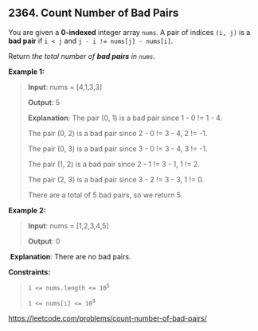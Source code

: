 ## 2364. Count Number of Bad Pairs

You are given a **0-indexed** integer array `nums`. A pair of indices `(i, j)` is a **bad pair** if `i < j` and `j - i != nums[j] - nums[i]`.

Return _the total number of **bad pairs** in `nums`_.

**Example 1:**
>
>**Input**: nums = [4,1,3,3]
>
>**Output**: 5
>
>**Explanation**: The pair (0, 1) is a bad pair since 1 - 0 != 1 - 4.
>
>The pair (0, 2) is a bad pair since 2 - 0 != 3 - 4, 2 != -1.
>
>The pair (0, 3) is a bad pair since 3 - 0 != 3 - 4, 3 != -1.
>
>The pair (1, 2) is a bad pair since 2 - 1 != 3 - 1, 1 != 2.
>
>The pair (2, 3) is a bad pair since 3 - 2 != 3 - 3, 1 != 0.
>
>There are a total of 5 bad pairs, so we return 5.

**Example 2:**
>
>**Input**: nums = [1,2,3,4,5]
>
>**Output**: 0
>
.**Explanation**: There are no bad pairs.
 
**Constraints:**
>
><code>1 <= nums.length <= 10<sup>5</sup></code>
>
><code>1 <= nums[i] <= 10<sup>9</sup></code>

https://leetcode.com/problems/count-number-of-bad-pairs/